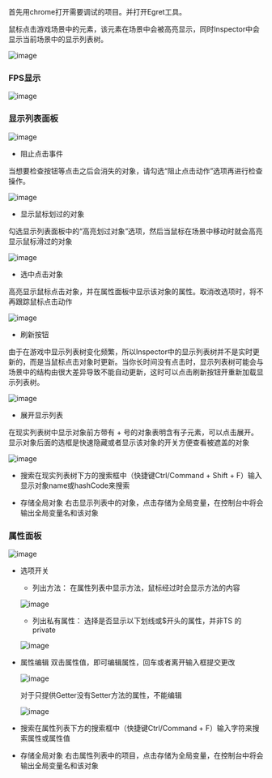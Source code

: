 
首先用chrome打开需要调试的项目。并打开Egret工具。

鼠标点击游戏场景中的元素，该元素在场景中会被高亮显示，同时Inspector中会显示当前场景中的显示列表树。

![image](1.png)

### FPS显示

![image](2.png)

### 显示列表面板

![image](3.png)

* 阻止点击事件

当想要检查按钮等点击之后会消失的对象，请勾选“阻止点击动作”选项再进行检查操作。

![image](4.png)


* 显示鼠标划过的对象

勾选显示列表面板中的“高亮划过对象”选项，然后当鼠标在场景中移动时就会高亮显示鼠标滑过的对象

![image](5.png)


* 选中点击对象

高亮显示鼠标点击对象，并在属性面板中显示该对象的属性。取消改选项时，将不再跟踪鼠标点击动作

![image](6.png)


* 刷新按钮

由于在游戏中显示列表树变化频繁，所以Inspector中的显示列表树并不是实时更新的，而是当鼠标点击对象时更新。当你长时间没有点击时，显示列表树可能会与场景中的结构由很大差异导致不能自动更新，这时可以点击刷新按钮开重新加载显示列表树。

![image](7.png)


* 展开显示列表

在现实列表树中显示对象前方带有 + 号的对象表明含有子元素，可以点击展开。显示对象后面的选框是快速隐藏或者显示该对象的开关方便查看被遮盖的对象

![image](8.png)


* 搜索在现实列表树下方的搜索框中（快捷键Ctrl/Command + Shift + F）输入 显示对象name或hashCode来搜索

* 存储全局对象
右击显示列表中的对象，点击存储为全局变量，在控制台中将会输出全局变量名和该对象

### 属性面板

![image](9.png)

* 选项开关

	* 列出方法：
在属性列表中显示方法，鼠标经过时会显示方法的内容

	![image](10.png)

	* 列出私有属性：
选择是否显示以下划线或$开头的属性，并非TS 的private

	![image](11.png)

* 属性编辑
	双击属性值，即可编辑属性，回车或者离开输入框提交更改

	![image](12.png)

	对于只提供Getter没有Setter方法的属性，不能编辑
	
	![image](13.png)


* 搜索在属性列表下方的搜索框中（快捷键Ctrl/Command + F）输入字符来搜索属性或属性值

* 存储全局对象
右击属性列表中的项目，点击存储为全局变量，在控制台中将会输出全局变量名和该对象